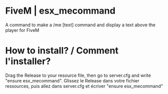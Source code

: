 # FiveM | esx_mecommand
A command to make a /me [text] command and display a text above the player for FiveM

# How to install? / Comment l'installer?
Drag the Release to your resource file, then go to server.cfg and write "ensure esx_mecommand". Glissez le Release dans votre fichier ressources, puis allez dans server.cfg et écriver "ensure esx_mecommand"
